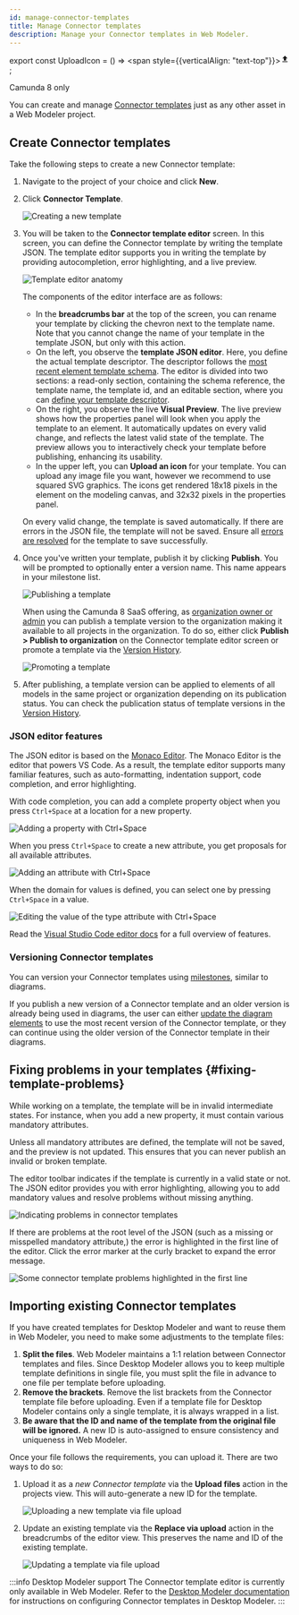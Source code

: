 ```yaml
---
id: manage-connector-templates
title: Manage Connector templates
description: Manage your Connector templates in Web Modeler.
---
```


export const UploadIcon = () => <span style={{verticalAlign: "text-top"}}><svg xmlns="http://www.w3.org/2000/svg" viewBox="0 0 24 24" width="16" height="16"><path d="M0 0h24v24H0z" fill="none"></path><path d="M9 16h6v-6h4l-7-7-7 7h4zm-4 2h14v2H5z" fill="currentColor"></path></svg></span>;

<span class="badge badge--cloud">Camunda 8 only</span>

You can create and manage [Connector templates](/components/connectors/custom-built-connectors/connector-templates.md) just as any other asset in a Web Modeler project.

## Create Connector templates

Take the following steps to create a new Connector template:

1. Navigate to the project of your choice and click **New**.

2. Click **Connector Template**.

   ![Creating a new template](img/connector-templates/create-connector-template-1.png)

3. You will be taken to the **Connector template editor** screen. In this screen, you can define the Connector template by writing the template JSON. The template editor supports you in writing the template by providing autocompletion, error highlighting, and a live preview.

   ![Template editor anatomy](img/connector-templates/create-connector-template-2.png)

   The components of the editor interface are as follows:
   - In the **breadcrumbs bar** at the top of the screen, you can rename your template by clicking the chevron next to the template name. Note that you cannot change the name of your template in the template JSON, but only with this action.
   - On the left, you observe the **template JSON editor**. Here, you define the actual template descriptor. The descriptor follows the [most recent element template schema](https://github.com/camunda/element-templates-json-schema). The editor is divided into two sections: a read-only section, containing the schema reference, the template name, the template id, and an editable section, where you can [define your template descriptor](/components/modeler/desktop-modeler/element-templates/defining-templates.md).
   - On the right, you observe the live **Visual Preview**. The live preview shows how the properties panel will look when you apply the template to an element. It automatically updates on every valid change, and reflects the latest valid state of the template. The preview allows you to interactively check your template before publishing, enhancing its usability.
   - In the upper left, you can **Upload an icon** for your template. You can upload any image file you want, however we recommend to use squared SVG graphics. The icons get rendered 18x18 pixels in the element on the modeling canvas, and 32x32 pixels in the properties panel.

   On every valid change, the template is saved automatically. If there are errors in the JSON file, the template will not be saved. Ensure all [errors are resolved](#fixing-template-problems) for the template to save successfully.

4. Once you've written your template, publish it by clicking **Publish**. You will be prompted to optionally enter a version name. This name appears in your milestone list.

   ![Publishing a template](img/connector-templates/create-connector-template-3.png)

   When using the Camunda 8 SaaS offering, as [organization owner or admin](/components/console/manage-organization/manage-users.md#users) you can publish a template version to the organization making it available to all projects in the organization.
   To do so, either click **Publish > Publish to organization** on the Connector template editor screen or promote a template via the [Version History](#versioning-connector-templates).

   ![Promoting a template](img/connector-templates/create-connector-template-4.png)

5. After publishing, a template version can be applied to elements of all models in the same project or organization depending on its publication status.
   You can check the publication status of template versions in the [Version History](#versioning-connector-templates).

### JSON editor features

The JSON editor is based on the [Monaco Editor](https://microsoft.github.io/monaco-editor/). The Monaco Editor is the editor that powers VS Code. As a result, the template editor supports many familiar features, such as auto-formatting, indentation support, code completion, and error highlighting.

With code completion, you can add a complete property object when you press `Ctrl+Space` at a location for a new property.

![Adding a property with Ctrl+Space](img/connector-templates/edit-connector-template-1.png)

When you press `Ctrl+Space` to create a new attribute, you get proposals for all available attributes.

![Adding an attribute with Ctrl+Space](img/connector-templates/edit-connector-template-2.png)

When the domain for values is defined, you can select one by pressing `Ctrl+Space` in a value.

![Editing the value of the `type` attribute with Ctrl+Space](img/connector-templates/edit-connector-template-3.png)

Read the [Visual Studio Code editor docs](https://code.visualstudio.com/docs/editor/editingevolved) for a full overview of features.

### Versioning Connector templates

You can version your Connector templates using [milestones](/components/modeler/web-modeler/milestones.md), similar to diagrams.

If you publish a new version of a Connector template and an older version is already being used in diagrams, the user can either [update the diagram elements](/components/modeler/desktop-modeler/element-templates/using-templates.md#updating-templates) to use the most recent version of the Connector template, or they can continue using the older version of the Connector template in their diagrams.

## Fixing problems in your templates {#fixing-template-problems}

While working on a template, the template will be in invalid intermediate states. For instance, when you add a new property, it must contain various mandatory attributes.

Unless all mandatory attributes are defined, the template will not be saved, and the preview is not updated. This ensures that you can never publish an invalid or broken template.

The editor toolbar indicates if the template is currently in a valid state or not. The JSON editor provides you with error highlighting, allowing you to add mandatory values and resolve problems without missing anything.

![Indicating problems in connector templates](img/connector-templates/fix-connector-template-problems.png)

If there are problems at the root level of the JSON (such as a missing or misspelled mandatory attribute,) the error is highlighted in the first line of the editor. Click the error marker at the curly bracket to expand the error message.

![Some connector template problems highlighted in the first line](img/connector-templates/fix-connector-template-problems-2.png)

## Importing existing Connector templates

If you have created templates for Desktop Modeler and want to reuse them in Web Modeler, you need to make some adjustments to the template files:

1. **Split the files**. Web Modeler maintains a 1:1 relation between Connector templates and files. Since Desktop Modeler allows you to keep multiple template definitions in single file, you must split the file in advance to one file per template before uploading.
2. **Remove the brackets**. Remove the list brackets from the Connector template file before uploading. Even if a template file for Desktop Modeler contains only a single template, it is always wrapped in a list.
3. **Be aware that the ID and name of the template from the original file will be ignored.** A new ID is auto-assigned to ensure consistency and uniqueness in Web Modeler.

Once your file follows the requirements, you can upload it. There are two ways to do so:

1. Upload it as a _new Connector template_ via the <UploadIcon /> **Upload files** action in the projects view. This will auto-generate a new ID for the template.

   ![Uploading a new template via file upload](img/connector-templates/upload-files.png)

2. Update an existing template via the **Replace via upload** action in the breadcrumbs of the editor view. This preserves the name and ID of the existing template.

   ![Updating a template via file upload](img/connector-templates/replace-via-upload.png)

:::info Desktop Modeler support
The Connector template editor is currently only available in Web Modeler. Refer to the [Desktop Modeler documentation](/components/modeler/desktop-modeler/element-templates/about-templates.md) for instructions on configuring Connector templates in Desktop Modeler.
:::
